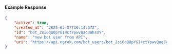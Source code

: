 <!-- Code generated for API Clients. DO NOT EDIT. -->

#### Example Response

```json
{
	"active": true,
	"created_at": "2025-02-07T10:14:37Z",
	"id": "bot_2si0qQOpYGI4ctYpwvQaq3WhsXY",
	"name": "new bot user from API",
	"uri": "https://api.ngrok.com/bot_users/bot_2si0qQOpYGI4ctYpwvQaq3WhsXY"
}
```
